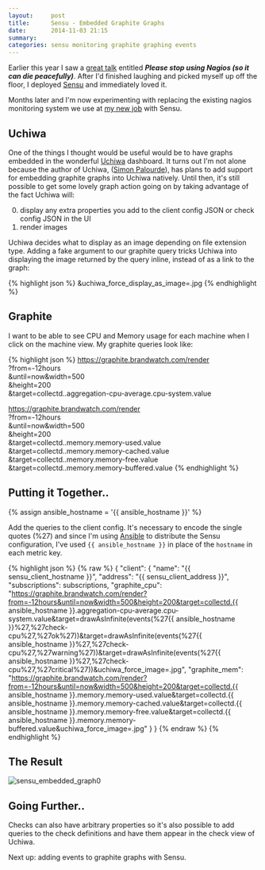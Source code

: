 ```yaml
---
layout:     post
title:      Sensu - Embedded Graphite Graphs
date:       2014-11-03 21:15
summary:
categories: sensu monitoring graphite graphing events
---
```


Earlier this year I saw a [great talk](http://www.youtube.com/watch?v=Q9BagdHGopg) entitled <strong><i>Please stop using Nagios (so it can die peacefully)</i></strong>. After I'd finished laughing and picked myself up off the floor, I deployed [Sensu](http://sensuapp.com) and immediately loved it.

Months later and I'm now experimenting with replacing the existing nagios monitoring system we use at [my new job](http://brandwatch.com) with Sensu.

## Uchiwa

One of the things I thought would be useful would be to have graphs embedded in the wonderful [Uchiwa](http://uchiwa.io) dashboard. It turns out I'm not alone because the author of Uchiwa, ([Simon Palourde](http://github.com/palourde)), has plans to add support for embedding graphite graphs into Uchiwa natively. Until then, it's still possible to get some lovely graph action going on by taking advantage of the fact Uchiwa will:

0. display any extra properties you add to the client config JSON or check config JSON in the UI
0. render images

Uchiwa decides what to display as an image depending on file extension type. Adding a fake argument to our graphite query tricks Uchiwa into displaying the image returned by the query inline, instead of as a link to the graph:

{% highlight json %}
&uchiwa_force_display_as_image=.jpg
{% endhighlight %}

## Graphite

I want to be able to see CPU and Memory usage for each machine when I click on the machine view. My graphite queries look like:

{% highlight json %}
https://graphite.brandwatch.com/render \
  ?from=-12hours \
  &until=now&width=500 \
  &height=200 \
  &target=collectd.<hostname>.aggregation-cpu-average.cpu-system.value

https://graphite.brandwatch.com/render \
  ?from=-12hours \
  &until=now&width=500 \
  &height=200 \
  &target=collectd.<hostname>.memory.memory-used.value \
  &target=collectd.<hostname>.memory.memory-cached.value \
  &target=collectd.<hostname>.memory.memory-free.value \
  &target=collectd.<hostname>.memory.memory-buffered.value
{% endhighlight %}

## Putting it Together..

{% assign ansible_hostname = '{{ ansible_hostname }}' %}

Add the queries to the client config. It's necessary to encode the single quotes (%27) and since I'm using [Ansible](http://ansible.com) to distribute the Sensu configuration, I've used `{{ ansible_hostname }}` in place of the `hostname` in each metric key.

{% highlight json %}
{% raw %}
{
   "client": {
      "name": "{{ sensu_client_hostname }}",
      "address": "{{ sensu_client_address }}",
      "subscriptions": subscriptions,
      "graphite_cpu": "https://graphite.brandwatch.com/render?from=-12hours&until=now&width=500&height=200&target=collectd.{{ ansible_hostname }}.aggregation-cpu-average.cpu-system.value&target=drawAsInfinite(events(%27{{ ansible_hostname }}%27,%27check-cpu%27,%27ok%27))&target=drawAsInfinite(events(%27{{ ansible_hostname }}%27,%27check-cpu%27,%27warning%27))&target=drawAsInfinite(events(%27{{ ansible_hostname }}%27,%27check-cpu%27,%27critical%27))&uchiwa_force_image=.jpg",
      "graphite_mem": "https://graphite.brandwatch.com/render?from=-12hours&until=now&width=500&height=200&target=collectd.{{ ansible_hostname }}.memory.memory-used.value&target=collectd.{{ ansible_hostname }}.memory.memory-cached.value&target=collectd.{{ ansible_hostname }}.memory.memory-free.value&target=collectd.{{ ansible_hostname }}.memory.memory-buffered.value&uchiwa_force_image=.jpg"
   }
}
{% endraw %}
{% endhighlight %}

## The Result

![sensu_embedded_graph0](https://raw.githubusercontent.com/roobert/roobert.github.io/master/images/sensu_embedded_graph0.png)

## Going Further..

Checks can also have arbitrary properties so it's also possible to add queries to the check definitions and have them appear in the check view of Uchiwa.

Next up: adding events to graphite graphs with Sensu.

